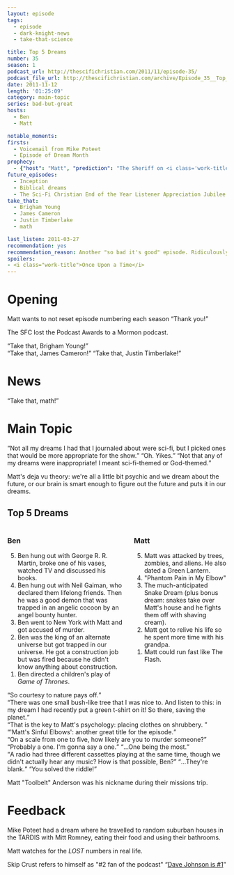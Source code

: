 ```yaml
---
layout: episode
tags:
  - episode
  - dark-knight-news 
  - take-that-science

title: Top 5 Dreams
number: 35
season: 1
podcast_url: http://thescifichristian.com/2011/11/episode-35/
podcast_file_url: http://thescifichristian.com/archive/Episode_35__Top_5_Dreams.mp3
date: 2011-11-12
length: '01:25:09'
category: main-topic
series: bad-but-great
hosts:
  - Ben
  - Matt

notable_moments:
firsts: 
  - Voicemail from Mike Poteet
  - Episode of Dream Month
prophecy: 
  - {"host": "Matt", "prediction": "The Sheriff on <i class='work-title'>Once Upon a Time</i> is the Big Bad Wolf.", "veracity": false, "comments": "He was The Huntsman from Snow White."}
future_episodes: 
  - Inception
  - Biblical dreams
  - The Sci-Fi Christian End of the Year Listener Appreciation Jubilee
take_that:
  - Brigham Young
  - James Cameron
  - Justin Timberlake
  - math

last_listen: 2011-03-27
recommendation: yes
recommendation_reason: Another "so bad it's good" episode. Ridiculously simple and ridiculous.
spoilers:
- <i class="work-title">Once Upon a Time</i>
---
```

# Opening
Matt wants to not reset episode numbering each season <q class="archivist inline">Thank you!</q>

The SFC lost the Podcast Awards to a Mormon podcast.

<div class="quote">
  <q class="ben">Take that, Brigham Young!</q>
</div>

<div class="quote">
  <q class="ben">Take that, James Cameron!</q>
  <q class="matt">Take that, Justin Timberlake!</q>
</div>



# News
<div class="quote">
  <q class="ben">Take that, math!</q>
</div>



# Main Topic
<div class="quote">
  <q class="matt">Not all my dreams I had that I journaled about were sci-fi, but I picked ones that would be more appropriate for the show.</q>
  <q class="ben">Oh. Yikes.</q>
  <q class="matt">Not that any of my dreams were inappropriate! I meant sci-fi-themed or God-themed.</q>
</div>

Matt's deja vu theory: we're all a little bit psychic and we dream about the future, or our brain is smart enough to figure out the future and puts it in our dreams.

<div class="top-five">
  <h2 class="has-text-centered">Top 5 Dreams</h2>
  <div class="columns">
    <div class="column ben">
      <h3>Ben</h3>
      <ol reversed>
        <li>Ben hung out with George R. R. Martin, broke one of his vases, watched TV and discussed his books.
        <li>Ben hung out with Neil Gaiman, who declared them lifelong friends. Then he was a good demon that was trapped in an angelic cocoon by an angel bounty hunter.
        <li>Ben went to New York with Matt and got accused of murder.
        <li>Ben was the king of an alternate universe but got trapped in our universe. He got a construction job but was fired because he didn't know anything about construction.
        <li>Ben directed a children's play of <i class="work-title">Game of Thrones</i>.
      </ol>
    </div>
    <div class="column matt">
      <h3>Matt</h3>
      <ol reversed>
        <li>Matt was attacked by trees, zombies, and aliens. He also dated a Green Lantern. 
        <li>"Phantom Pain in My Elbow"
        <li>The much-anticipated Snake Dream (plus bonus dream: snakes take over Matt's house and he fights them off with shaving cream).
        <li>Matt got to relive his life so he spent more time with his grandpa.
        <li>Matt could run fast like The Flash.
      </ol>
    </div>
  </div>
</div>

<div class="quote">
  <q class="matt">So courtesy to nature pays off.</q>
</div>

<div class="quote">
  <q class="matt">There was one small bush-like tree that I was nice to. And listen to this: in my dream I had recently put a green t-shirt on it! So there, saving the planet.</q>
</div> 

<div class="quote">
  <q class="ben">That is the key to Matt's psychology: placing clothes on shrubbery. </q>
</div>

<div class="quote">
  <q class="ben">'Matt's Sinful Elbows': another great title for the episode.</q>
</div>

<div class="quote">
  <q class="matt">On a scale from one to five, how likely are you to murder someone?</q>
  <q class="ben">Probably a one. I'm gonna say a one.</q>
  <q class="matt">...One being the most.</q>
</div> 

<div class="quote">
  <span class="quote-context is-size-6"></span>
  <q class="matt">A radio had three different cassettes playing at the same time, though we didn't actually hear any music? How is that possible, Ben?</q>
  <q class="ben">...They're blank.</q>
  <q class="matt">You solved the riddle!</q>
</div>

Matt "Toolbelt" Anderson was his nickname during their missions trip.



# Feedback
Mike Poteet had a dream where he travelled to random suburban houses in the TARDIS with Mitt Romney, eating their food and using their bathrooms.

Matt watches for the <i class="work-title">LOST</i> numbers in real life.

Skip Crust refers to himself as "#2 fan of the podcast" <q class="archivist inline"><a href="/episodes/0004-tolkien-vs-lewis-the-ultimate-smackdown/" class="link-obvious">Dave Johnson is #1</a></q>